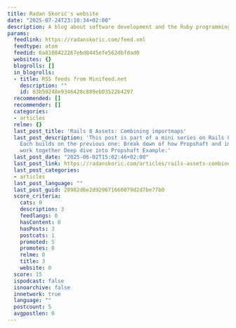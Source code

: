 ```yaml
---
title: Radan Skorić's website
date: "2025-07-24T23:10:34+02:00"
description: A blog about software development and the Ruby programming language
params:
  feedlink: https://radanskoric.com/feed.xml
  feedtype: atom
  feedid: 6a8108422267ebd8445efe562dbfdad0
  websites: {}
  blogrolls: []
  in_blogrolls:
  - title: RSS feeds from Minifeed.net
    description: ""
    id: 83b59248e9346428c889eb03522b4297
  recommended: []
  recommender: []
  categories:
  - articles
  relme: {}
  last_post_title: 'Rails 8 Assets: Combining importmaps'
  last_post_description: 'This post is part of a mini series on Rails 8 asset pipeline.
    Each builds on the previous one: Break down of how Propshaft and importmap-rails
    work together Deep dive into Propshaft Example:'
  last_post_date: "2025-06-02T15:02:46+02:00"
  last_post_link: https://radanskoric.com/articles/rails-assets-combine-importmaps
  last_post_categories:
  - articles
  last_post_language: ""
  last_post_guid: 28982d6e2d929671660079d2d7be77b0
  score_criteria:
    cats: 0
    description: 3
    feedlangs: 0
    hasContent: 0
    hasPosts: 3
    postcats: 1
    promoted: 5
    promotes: 0
    relme: 0
    title: 3
    website: 0
  score: 15
  ispodcast: false
  isnoarchive: false
  innetwork: true
  language: ""
  postcount: 5
  avgpostlen: 0
---
```

